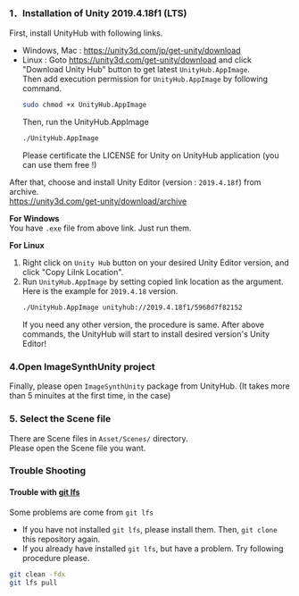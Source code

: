 ### 1．Installation of Unity 2019.4.18f1 (LTS)
First, install UnityHub with following links.
- Windows, Mac : https://unity3d.com/jp/get-unity/download
- Linux : Goto https://unity3d.com/get-unity/download and click "Download Unity Hub" button to get latest `UnityHub.AppImage`.  
  Then add execution permission for `UnityHub.AppImage` by following command.
  ```bash
  sudo chmod +x UnityHub.AppImage
  ```
  Then, run the UnityHub.AppImage
   ```bash
   ./UnityHub.AppImage
   ```
   Please certificate the LICENSE for Unity on UnityHub application (you can use them free !)

After that, choose and install Unity Editor (version : `2019.4.18f`) from archive.  
https://unity3d.com/get-unity/download/archive

**For Windows**  
You have `.exe` file from above link. Just run them.

**For Linux**  
1. Right click on `Unity Hub` button on your desired Unity Editor version, and click "Copy Lilnk Location".
2. Run `UnityHub.AppImage` by setting copied link location as the argument. Here is the example for `2019.4.18` version.
   ```bash
   ./UnityHub.AppImage unityhub://2019.4.18f1/5968d7f82152
   ```
   If you need any other version, the procedure is same.
   After above commands, the UnityHub will start to install desired version's Unity Editor!

### 4.Open ImageSynthUnity project
Finally, please open `ImageSynthUnity` package from UnityHub. (It takes more than 5 minuites at the first time, in the case)

### 5. Select the Scene file
There are Scene files in `Asset/Scenes/` directory.  
Please open the Scene file you want.

### Trouble Shooting
#### Trouble with [git lfs](https://git-lfs.github.com/)
Some problems are come from `git lfs`
- If you have not installed `git lfs`, please install them. Then, `git clone` this repository again.
- If you already have installed `git lfs`, but have a problem. Try following procedure please.
```bash
git clean -fdx
git lfs pull
```
